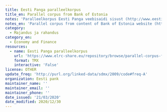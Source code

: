 ```yaml
---
title: Eesti Panga paralleelkorpus
title_en: Parallel corpus from Bank of Estonia
notes: 'Paralleelkorpus Eesti Panga veebisaidi sisust (http://www.eestipank.ee/en)'
notes_en: 'Parallel corpus from content of Bank of Estonia website (http://www.eestipank.ee/en)'
category:
  - Majandus ja rahandus
category_en:
  - Economy and Finance
resources:
  - name: Eesti Panga paralleelkorpus
    url: 'https://www.elrc-share.eu/repository/browse/parallel-corpus-from-bank-of-estonia-processed/5e6ae63e6d1b11e7b7d400155d026706da34452105984461a519d92be31cacc3/'
    format: TMX
    interactive: 'False'
license: OTHER
update_freq: 'http://purl.org/linked-data/sdmx/2009/code#freq-A'
organization: Eesti pank
maintainer_name: ''
maintainer_email: ''
maintainer_phone: ''
date_issued: '21/03/2020'
date_modified: 2020/12/30
---
```

